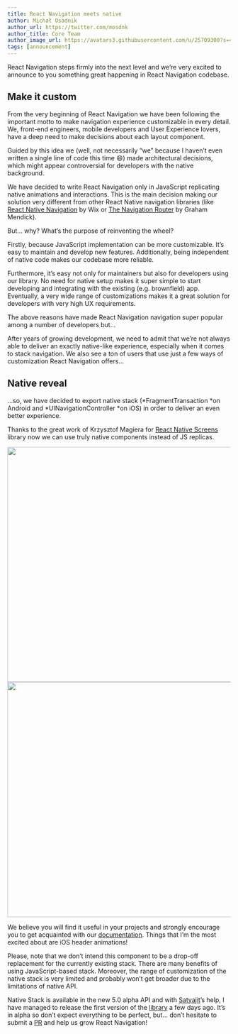 ```yaml
---
title: React Navigation meets native
author: Michał Osadnik
author_url: https://twitter.com/mosdnk
author_title: Core Team
author_image_url: https://avatars3.githubusercontent.com/u/25709300?s=460&v=4
tags: [announcement]
---
```


React Navigation steps firmly into the next level and we’re very excited to announce to you something great happening in React Navigation codebase.

<!--truncate-->

## Make it custom

From the very beginning of React Navigation we have been following the important motto to make navigation experience customizable in every detail. We, front-end engineers, mobile developers and User Experience lovers, have a deep need to make decisions about each layout component.

Guided by this idea we (well, not necessarily “we” because I haven’t even written a single line of code this time 😄) made architectural decisions, which might appear controversial for developers with the native background.

We have decided to write React Navigation only in JavaScript replicating native animations and interactions. This is the main decision making our solution very different from other React Native navigation libraries (like [React Native Navigation](https://wix.github.io/react-native-navigation) by Wix or [The Navigation Router](https://grahammendick.github.io/navigation/) by Graham Mendick).

But… why? What’s the purpose of reinventing the wheel?

Firstly, because JavaScript implementation can be more customizable. It’s easy to maintain and develop new features. Additionally, being independent of native code makes our codebase more reliable.

Furthermore, it’s easy not only for maintainers but also for developers using our library. No need for native setup makes it super simple to start developing and integrating with the existing (e.g. brownfield) app. Eventually, a very wide range of customizations makes it a great solution for developers with very high UX requirements.

The above reasons have made React Navigation navigation super popular among a number of developers but…

After years of growing development, we need to admit that we’re not always able to deliver an exactly native-like experience, especially when it comes to stack navigation. We also see a ton of users that use just a few ways of customization React Navigation offers…

## **Native reveal**

…so, we have decided to export native stack (*FragmentTransaction *on Android and *UINavigationController *on iOS) in order to deliver an even better experience.

Thanks to the great work of Krzysztof Magiera for [React Native Screens](https://github.com/kmagiera/react-native-screens) library now we can use truly native components instead of JS replicas.

<img src="/assets/blog/android-native-stack.gif" height="530" />
<img src="/assets/blog/ios-native-stack.gif" height="530" />

We believe you will find it useful in your projects and strongly encourage you to get acquainted with our [documentation](https://github.com/kmagiera/react-native-screens/native-stack). Things that I’m the most excited about are iOS header animations!

Please, note that we don’t intend this component to be a drop-off replacement for the currently existing stack. There are many benefits of using JavaScript-based stack. Moreover, the range of customization of the native stack is very limited and probably won’t get broader due to the limitations of native API.

Native Stack is available in the new 5.0 alpha API and with [Satyajit](https://github.com/satya164)’s help, I have managed to release the first version of the [library](https://www.npmjs.com/package/@react-navigation/native-stack) a few days ago. It’s in alpha so don’t expect everything to be perfect, but… don’t hesitate to submit a [PR](https://github.com/react-navigation/react-navigation/pulls) and help us grow React Navigation!
